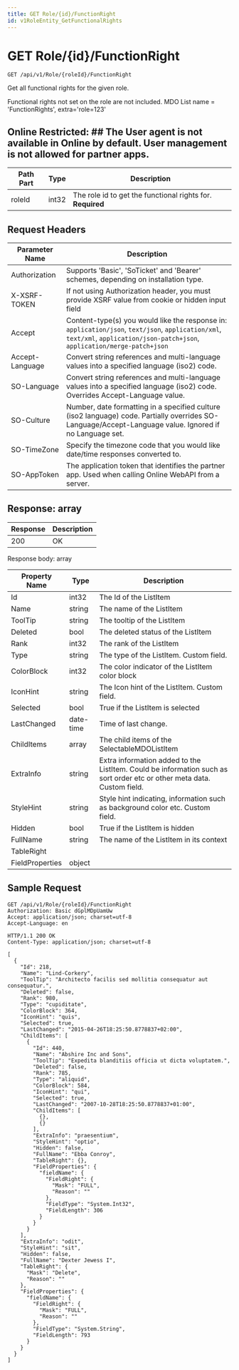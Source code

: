 ```yaml
---
title: GET Role/{id}/FunctionRight
id: v1RoleEntity_GetFunctionalRights
---
```


# GET Role/{id}/FunctionRight

```http
GET /api/v1/Role/{roleId}/FunctionRight
```

Get all functional rights for the given role.

Functional rights not set on the role are not included. MDO List name = 'FunctionRights', extra='role=123'


## Online Restricted: ## The User agent is not available in Online by default. User management is not allowed for partner apps.




| Path Part | Type | Description |
|-----------|------|-------------|
| roleId | int32 | The role id to get the functional rights for. **Required** |



## Request Headers

| Parameter Name | Description |
|----------------|-------------|
| Authorization  | Supports 'Basic', 'SoTicket' and 'Bearer' schemes, depending on installation type. |
| X-XSRF-TOKEN   | If not using Authorization header, you must provide XSRF value from cookie or hidden input field |
| Accept         | Content-type(s) you would like the response in: `application/json`, `text/json`, `application/xml`, `text/xml`, `application/json-patch+json`, `application/merge-patch+json` |
| Accept-Language | Convert string references and multi-language values into a specified language (iso2) code. |
| SO-Language | Convert string references and multi-language values into a specified language (iso2) code. Overrides Accept-Language value. |
| SO-Culture | Number, date formatting in a specified culture (iso2 language) code. Partially overrides SO-Language/Accept-Language value. Ignored if no Language set. |
| SO-TimeZone | Specify the timezone code that you would like date/time responses converted to. |
| SO-AppToken | The application token that identifies the partner app. Used when calling Online WebAPI from a server. |


## Response: array



| Response | Description |
|----------------|-------------|
| 200 | OK |

Response body: array

| Property Name | Type |  Description |
|----------------|------|--------------|
| Id | int32 | The Id of the ListItem |
| Name | string | The name of the ListItem |
| ToolTip | string | The tooltip of the ListItem |
| Deleted | bool | The deleted status of the ListItem |
| Rank | int32 | The rank of the ListItem |
| Type | string | The type of the ListItem. Custom field. |
| ColorBlock | int32 | The color indicator of the ListItem color block |
| IconHint | string | The Icon hint of the ListItem. Custom field. |
| Selected | bool | True if the ListItem is selected |
| LastChanged | date-time | Time of last change. |
| ChildItems | array | The child items of the SelectableMDOListItem |
| ExtraInfo | string | Extra information added to the ListItem. Could be information such as sort order etc or other meta data. Custom field. |
| StyleHint | string | Style hint indicating, information such as background color etc. Custom field. |
| Hidden | bool | True if the ListItem is hidden |
| FullName | string | The name of the ListItem in its context |
| TableRight |  |  |
| FieldProperties | object |  |

## Sample Request

```http!
GET /api/v1/Role/{roleId}/FunctionRight
Authorization: Basic dGplMDpUamUw
Accept: application/json; charset=utf-8
Accept-Language: en
```

```http_
HTTP/1.1 200 OK
Content-Type: application/json; charset=utf-8

[
  {
    "Id": 218,
    "Name": "Lind-Corkery",
    "ToolTip": "Architecto facilis sed mollitia consequatur aut consequatur.",
    "Deleted": false,
    "Rank": 980,
    "Type": "cupiditate",
    "ColorBlock": 364,
    "IconHint": "quis",
    "Selected": true,
    "LastChanged": "2015-04-26T18:25:50.8778837+02:00",
    "ChildItems": [
      {
        "Id": 440,
        "Name": "Abshire Inc and Sons",
        "ToolTip": "Expedita blanditiis officia ut dicta voluptatem.",
        "Deleted": false,
        "Rank": 785,
        "Type": "aliquid",
        "ColorBlock": 584,
        "IconHint": "qui",
        "Selected": true,
        "LastChanged": "2007-10-28T18:25:50.8778837+01:00",
        "ChildItems": [
          {},
          {}
        ],
        "ExtraInfo": "praesentium",
        "StyleHint": "optio",
        "Hidden": false,
        "FullName": "Ebba Conroy",
        "TableRight": {},
        "FieldProperties": {
          "fieldName": {
            "FieldRight": {
              "Mask": "FULL",
              "Reason": ""
            },
            "FieldType": "System.Int32",
            "FieldLength": 306
          }
        }
      }
    ],
    "ExtraInfo": "odit",
    "StyleHint": "sit",
    "Hidden": false,
    "FullName": "Dexter Jewess I",
    "TableRight": {
      "Mask": "Delete",
      "Reason": ""
    },
    "FieldProperties": {
      "fieldName": {
        "FieldRight": {
          "Mask": "FULL",
          "Reason": ""
        },
        "FieldType": "System.String",
        "FieldLength": 793
      }
    }
  }
]
```